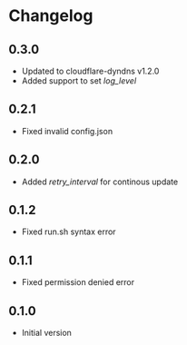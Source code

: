 # Changelog

## 0.3.0

- Updated to cloudflare-dyndns v1.2.0
- Added support to set *log_level*

## 0.2.1

- Fixed invalid config.json

## 0.2.0

- Added *retry_interval* for continous update

## 0.1.2

- Fixed run.sh syntax error

## 0.1.1

- Fixed permission denied error

## 0.1.0

- Initial version
